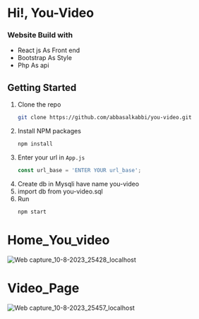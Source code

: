 # Hi!, You-Video
### Website Build with 
- React js As Front end
- Bootstrap As Style 
- Php As api
<!-- GETTING STARTED -->
## Getting Started
1. Clone the repo
   ```sh
   git clone https://github.com/abbasalkabbi/you-video.git
   ```
2. Install NPM packages
   ```sh
   npm install
   ```
3. Enter your url in `App.js`
   ```js
   const url_base = 'ENTER YOUR url_base';
   ```
4. Create db in Mysqli have name you-video
5. import db from you-video.sql
6. Run 
   ```sh
   npm start
   ```
# Home_You_video
![Web capture_10-8-2023_25428_localhost](https://github.com/abbasalkabbi/you-video/assets/75854041/b5b73086-cbc8-4d86-99fb-93ff0c5e4876)

# Video_Page
![Web capture_10-8-2023_25457_localhost](https://github.com/abbasalkabbi/you-video/assets/75854041/21155688-18f9-4f26-bc68-70f542c3fe9f)

